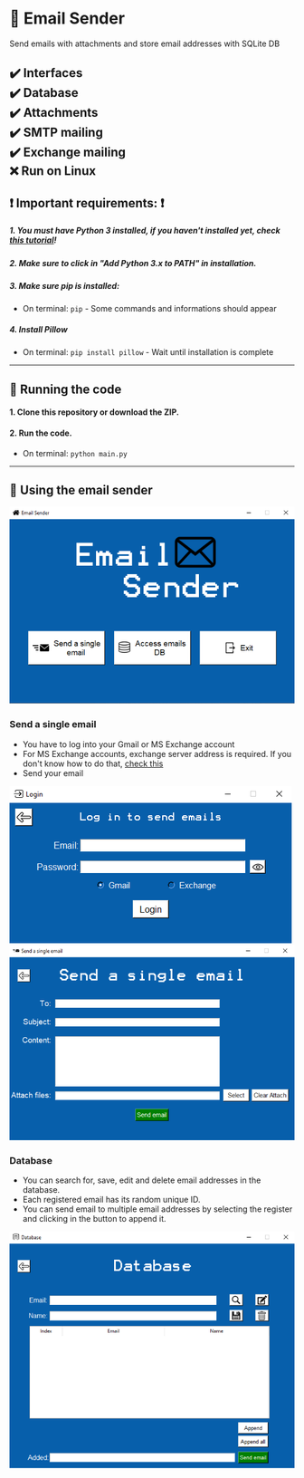 # :email: Email Sender
Send emails with attachments and store email addresses with SQLite DB

:heavy_check_mark: Interfaces  
:heavy_check_mark: Database  
:heavy_check_mark: Attachments  
:heavy_check_mark: SMTP mailing  
:heavy_check_mark: Exchange mailing  
:x: Run on Linux  
---
  
  
## :heavy_exclamation_mark: Important requirements: :heavy_exclamation_mark:
##### 1. You must have Python 3 installed, if you haven't installed yet, check [this tutorial](https://realpython.com/installing-python/#windows)!

##### 2. Make sure to click in "Add Python 3.x to PATH" in installation.

##### 3. Make sure pip is installed:
- On terminal: `pip` - Some commands and informations should appear

##### 4. Install Pillow
- On terminal: `pip install pillow` - Wait until installation is complete
---
  
  
## :rocket: Running the code

#### 1. Clone this repository or download the ZIP.

#### 2. Run the code.
- On terminal: `python main.py`
---
  
  
## :book: Using the email sender
![Main page](images/main-page.png)

### Send a single email
- You have to log into your Gmail or MS Exchange account
- For MS Exchange accounts, exchange server address is required. If you don't know how to do that, [check this](https://www.nucleustechnologies.com/blog/how-to-find-exchange-server-address/)
- Send your email

![Login page](images/login-page.png)
![Send email](images/send-email-page.png)

### Database
- You can search for, save, edit and delete email addresses in the database.
- Each registered email has its random unique ID.
- You can send email to multiple email addresses by selecting the register and clicking in the button to append it.

![Database page](images/database-page.png)
